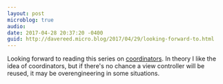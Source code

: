 ```yaml
---
layout: post
microblog: true
audio: 
date: 2017-04-28 20:37:20 -0400
guid: http://davereed.micro.blog/2017/04/29/looking-forward-to.html
---
```

Looking forward to reading this series on [coordinators](http://khanlou.com/2017/04/migrating-to-coordinators/). In theory I like the idea of coordinators, but if there's no chance a view controller will be reused, it may be overengineering in some situations.
